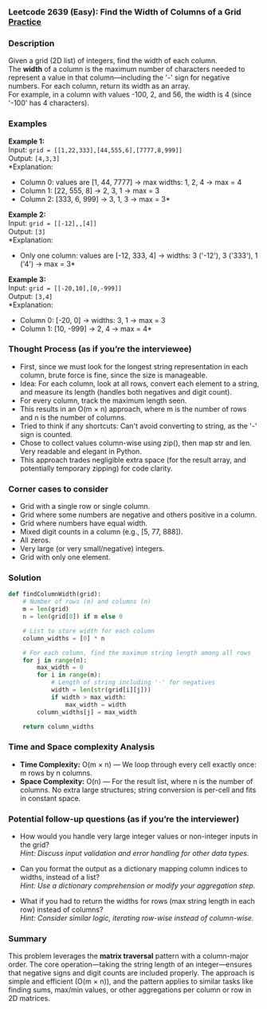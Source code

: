 ### Leetcode 2639 (Easy): Find the Width of Columns of a Grid [Practice](https://leetcode.com/problems/find-the-width-of-columns-of-a-grid)

### Description  
Given a grid (2D list) of integers, find the width of each column.  
The **width** of a column is the maximum number of characters needed to represent a value in that column—including the '-' sign for negative numbers. For each column, return its width as an array.  
For example, in a column with values -100, 2, and 56, the width is 4 (since '-100' has 4 characters).

### Examples  

**Example 1:**  
Input: `grid = [[1,22,333],[44,555,6],[7777,8,999]]`  
Output: `[4,3,3]`  
*Explanation:  
- Column 0: values are [1, 44, 7777] → max widths: 1, 2, 4 → max = 4  
- Column 1: [22, 555, 8] → 2, 3, 1 → max = 3  
- Column 2: [333, 6, 999] → 3, 1, 3 → max = 3*

**Example 2:**  
Input: `grid = [[-12],,[4]]`  
Output: `[3]`  
*Explanation:  
- Only one column: values are [-12, 333, 4] → widths: 3 ('-12'), 3 ('333'), 1 ('4') → max = 3*

**Example 3:**  
Input: `grid = [[-20,10],[0,-999]]`  
Output: `[3,4]`  
*Explanation:  
- Column 0: [-20, 0] → widths: 3, 1 → max = 3  
- Column 1: [10, -999] → 2, 4 → max = 4*

### Thought Process (as if you’re the interviewee)  
- First, since we must look for the longest string representation in each column, brute force is fine, since the size is manageable.
- Idea: For each column, look at all rows, convert each element to a string, and measure its length (handles both negatives and digit count).
- For every column, track the maximum length seen.
- This results in an O(m × n) approach, where m is the number of rows and n is the number of columns.
- Tried to think if any shortcuts: Can't avoid converting to string, as the '-' sign is counted.
- Chose to collect values column-wise using zip(), then map str and len. Very readable and elegant in Python.
- This approach trades negligible extra space (for the result array, and potentially temporary zipping) for code clarity.

### Corner cases to consider  
- Grid with a single row or single column.
- Grid where some numbers are negative and others positive in a column.
- Grid where numbers have equal width.
- Mixed digit counts in a column (e.g., [5, 77, 888]).
- All zeros.
- Very large (or very small/negative) integers.
- Grid with only one element.

### Solution

```python
def findColumnWidth(grid):
    # Number of rows (m) and columns (n)
    m = len(grid)
    n = len(grid[0]) if m else 0

    # List to store width for each column
    column_widths = [0] * n

    # For each column, find the maximum string length among all rows
    for j in range(n):
        max_width = 0
        for i in range(m):
            # Length of string including '-' for negatives
            width = len(str(grid[i][j]))
            if width > max_width:
                max_width = width
        column_widths[j] = max_width

    return column_widths
```

### Time and Space complexity Analysis  

- **Time Complexity:** O(m × n) — We loop through every cell exactly once: m rows by n columns.
- **Space Complexity:** O(n) — For the result list, where n is the number of columns. No extra large structures; string conversion is per-cell and fits in constant space.

### Potential follow-up questions (as if you’re the interviewer)  

- How would you handle very large integer values or non-integer inputs in the grid?  
  *Hint: Discuss input validation and error handling for other data types.*

- Can you format the output as a dictionary mapping column indices to widths, instead of a list?  
  *Hint: Use a dictionary comprehension or modify your aggregation step.*

- What if you had to return the widths for rows (max string length in each row) instead of columns?  
  *Hint: Consider similar logic, iterating row-wise instead of column-wise.*

### Summary
This problem leverages the **matrix traversal** pattern with a column-major order. The core operation—taking the string length of an integer—ensures that negative signs and digit counts are included properly. The approach is simple and efficient (O(m × n)), and the pattern applies to similar tasks like finding sums, max/min values, or other aggregations per column or row in 2D matrices.